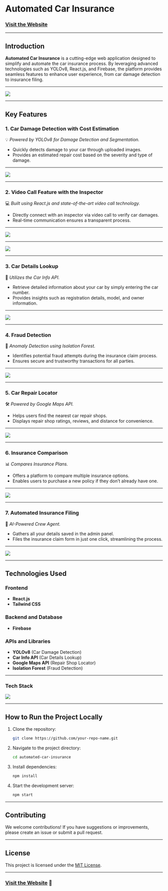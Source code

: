 # Automated Car Insurance

### [Visit the Website](https://automated-car-insurance-startup.netlify.app/)

---

## Introduction

**Automated Car Insurance** is a cutting-edge web application designed to simplify and automate the car insurance process. By leveraging advanced technologies such as YOLOv8, React.js, and Firebase, the platform provides seamless features to enhance user experience, from car damage detection to insurance filing.

----
 <img src="Home page Car.png" />


---

## Key Features

### 1. **Car Damage Detection with Cost Estimation**
💡 *Powered by YOLOv8 for Damage Detection and Segmentation.*
- Quickly detects damage to your car through uploaded images.
- Provides an estimated repair cost based on the severity and type of damage.

---

 <img src="Car Damage Car.png" />
   

---

### 2. **Video Call Feature with the Inspector**
💻 *Built using React.js and state-of-the-art video call technology.*
- Directly connect with an inspector via video call to verify car damages.
- Real-time communication ensures a transparent process.

---
 <img src="Video Call feature.jpeg" />

 ----
  <img src="Insurance VC .jpg" />



---

### 3. **Car Details Lookup**
🔎 *Utilizes the Car Info API.*
- Retrieve detailed information about your car by simply entering the car number.
- Provides insights such as registration details, model, and owner information.

---
 <img src="Car_Details.png" />


---

### 4. **Fraud Detection**
🚨 *Anomaly Detection using Isolation Forest.*
- Identifies potential fraud attempts during the insurance claim process.
- Ensures secure and trustworthy transactions for all parties.

---
 <img src="image.png" />


---

### 5. **Car Repair Locator**
🛠️ *Powered by Google Maps API.*
- Helps users find the nearest car repair shops.
- Displays repair shop ratings, reviews, and distance for convenience.

---
 <img src="Repair Feature.png" />


---

### 6. **Insurance Comparison**
📊 *Compares Insurance Plans.*
- Offers a platform to compare multiple insurance options.
- Enables users to purchase a new policy if they don’t already have one.

---
 <img src="Car Insurance pic.png" />


---

### 7. **Automated Insurance Filing**
🤖 *AI-Powered Crew Agent.*
- Gathers all your details saved in the admin panel.
- Files the insurance claim form in just one click, streamlining the process.

---
 <img src="Admin Board.png" />


---

## Technologies Used

### Frontend
- **React.js**
- **Tailwind CSS**

### Backend and Database
- **Firebase**

### APIs and Libraries
- **YOLOv8** (Car Damage Detection)
- **Car Info API** (Car Details Lookup)
- **Google Maps API** (Repair Shop Locator)
- **Isolation Forest** (Fraud Detection)


-----

### Tech Stack
 <img src="Tech Stack.jpg" />

---

## How to Run the Project Locally

1. Clone the repository:
   ```bash
   git clone https://github.com/your-repo-name.git
   ```

2. Navigate to the project directory:
   ```bash
   cd automated-car-insurance
   ```

3. Install dependencies:
   ```bash
   npm install
   ```

4. Start the development server:
   ```bash
   npm start
   ```

---

## Contributing
We welcome contributions! If you have suggestions or improvements, please create an issue or submit a pull request.

---

## License
This project is licensed under the [MIT License](LICENSE).

---

### [Visit the Website](https://automated-car-insurance-startup.netlify.app/) 🚗


